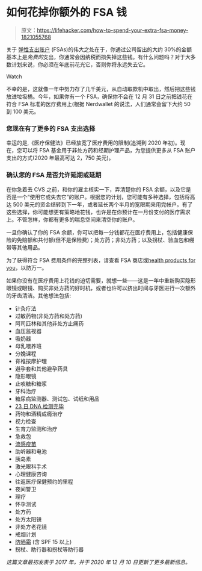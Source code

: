 # 如何花掉你额外的 FSA 钱

> 原文：<https://lifehacker.com/how-to-spend-your-extra-fsa-money-1821055768>

关于 [弹性支出账户](https://lifehacker.com/how-to-use-your-flexible-savings-account-to-save-money-5855970) (FSAs)的伟大之处在于，你通过公司留出的大约 30%的金额基本上是*免费的*支出，你通常会因纳税而损失掉这些钱。有什么问题吗？对于大多数计划来说，你必须在年底前花光它，否则你将永远失去它。

Watch

不幸的是，这就像一年中努力存了几千美元，从自动取款机中取出，然后把这些钱放进垃圾桶。今年，如果你有一个 FSA，确保你不会在 12 月 31 日之前把钱花在符合 FSA 标准的医疗费用上(根据 Nerdwallet 的说法，人们通常会留下大约 50 到 100 美元。

### **您现在有了更多的 FSA 支出选择**

幸运的是,《医疗保健法》已经放宽了医疗费用的限制(追溯到 2020 年初)。现在，您可以将 FSA 基金用于非处方药和经期护理产品，为您提供更多从 FSA 账户支出的方式(2020 年最高可达 2，750 美元)。

### **确认您的 FSA 是否允许延期或延期**

在你急着去 CVS 之前，和你的雇主核实一下，弄清楚你的 FSA 余额，以及它是否是一个“使用它或失去它”的账户。根据您的计划，您可能有多种选择，包括将高达 500 美元的资金结转到下一年，或者延长两个半月的宽限期来用完帐户。有了这些选择，你可能想更有策略地花钱，也许是在你预计在一月份支付的医疗需求上。不管怎样，你都有更多的喘息空间来清空你的账户。

一旦你确认了你的 FSA 余额，你可以把每一分钱都花在医疗费用上，包括健康保险的免赔额和共付额(但不是保险费)；处方药；非处方药；以及拐杖、验血包和绷带等其他用品。

为了获得符合 FSA 费用条件的完整列表，请查看 FSA 商店或[health products for you](https://www.healthproductsforyou.com/)，以防万一。

如果你没有在医疗费用上花钱的迫切需要，就想一些——这是一年中重新购买隐形眼镜或眼镜、购买非处方药的好时机，或者也许可以挤出时间与牙医进行一次额外的牙齿清洁。其他想法包括:

*   针灸疗法
*   过敏药物(非处方药和处方药)
*   阿司匹林和其他非处方止痛药
*   血压监视器
*   吸奶器
*   母乳喂养班
*   分娩课程
*   脊椎按摩护理
*   避孕套和其他避孕药具
*   隐形眼镜
*   止咳糖和糖浆
*   牙科治疗
*   糖尿病监测器、测试包、试纸和用品
*   [23 日 DNA 检测完毕](https://vitals.lifehacker.com/you-can-use-fsa-money-for-23andme-dna-tests-1839775389)
*   药物和酒精成瘾治疗
*   视力检查
*   生育力监测和治疗
*   急救包
*   [流感疫苗](https://vitals.lifehacker.com/hey-asshole-the-flu-shot-isnt-about-you-1829720979)
*   助听器和电池
*   胰岛素
*   激光眼科手术
*   心理健康咨询
*   往返医疗保健预约的里程
*   夜间警卫
*   理疗
*   怀孕测试
*   处方药
*   处方太阳镜
*   非处方老花镜
*   戒烟计划
*   [防晒霜](https://vitals.lifehacker.com/all-your-sunscreen-questions-answered-1827579794) (含 SPF 15 以上)
*   拐杖、助行器和拐杖等助行器

*这篇文章最初发表于 2017 年，并于 2020 年 12 月 10 日更新了更多最新信息。*